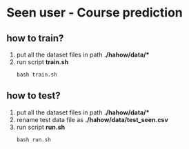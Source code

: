 # Seen user - Course prediction

## how to train?

 1. put all the dataset files in path **./hahow/data/\***
 2. run script **train.sh**
    ```
    bash train.sh
    ```

## how to test?
 1. put all the dataset files in path **./hahow/data/\***
 1. rename test data file as **./hahow/data/test_seen.csv**
 2. run script **run.sh**
    ```
    bash run.sh
    ```